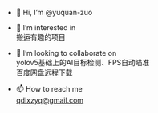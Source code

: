 - 👋 Hi, I’m @yuquan-zuo

- 👀 I’m interested in  
      搬运有趣的项目

- 💞️ I’m looking to collaborate on  
      yolov5基础上的AI目标检测、FPS自动瞄准  
      百度网盘远程下载
      
- 📫 How to reach me  
      qdlxzyq@gmail.com
      
<!---
yuquan-zuo/yuquan-zuo is a ✨ special ✨ repository because its `README.md` (this file) appears on your GitHub profile.
You can click the Preview link to take a look at your changes.
--->

